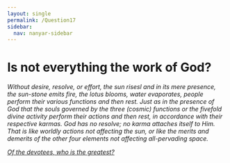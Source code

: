```yaml
---
layout: single
permalink: /Question17
sidebar:
  nav: nanyar-sidebar
---
```

# Is not everything the work of God?

_Without desire, resolve, or effort, the sun risesl and in its mere presence, the sun-stone emits fire, the lotus blooms, water evaporates, people perform their various functions and then rest. Just as in the presence of God that the souls governed by the three (cosmic) functions or the fivefold divine activity perform their actions and then rest, in accordance with their respective karmas. God has no resolve; no karma attaches itself to Him. That is like worldly actions not affecting the sun, or like the merits and demerits of the other four elements not affecting all-pervading space._

[_Of the devotees, who is the greatest?_](/Question18)
